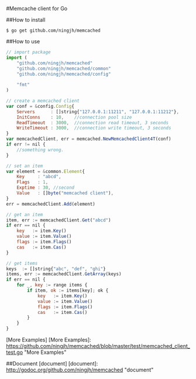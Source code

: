 #Memcache client for Go

##How to install
```
$ go get github.com/ningjh/memcached
```

##How to use
```js
// import package
import (
    "github.com/ningjh/memcached"
    "github.com/ningjh/memcached/common"
    "github.com/ningjh/memcached/config"
    
    "fmt"
)

// create a memcached client
var conf = &config.Config{
    Servers      : []string{"127.0.0.1:11211", "127.0.0.1:11212"},
    InitConns    : 10,    //connection pool size
    ReadTimeout  : 3000,  //connection read timeout, 3 seconds
    WriteTimeout : 3000,  //connection write timeout, 3 seconds
}
var memcachedClient, err = memcached.NewMemcachedClient4T(conf)
if err != nil {
    //something wrong.
}

// set an item
var element = &common.Element{
    Key     : "abcd",
    Flags   : 1,
    Exptime : 30, //second
    Value   : []byte("memcached client"),
}
err = memcachedClient.Add(element)

// get an item
item, err := memcachedClient.Get("abcd")
if err == nil {
    key   := item.Key()
    value := item.Value()
    flags := item.Flags()
    cas   := item.Cas()
}

// get items
keys  := []string{"abc", "def", "ghi"}
items, err := memcachedClient.GetArray(keys)
if err == nil {
    for _, key := range items {
        if item, ok := items[key]; ok {
            key   := item.Key()
            value := item.Value()
            flags := item.Flags()
            cas   := item.Cas()
        }
    }
}
```
[More Examples]
[More Examples]: https://github.com/ningjh/memcached/blob/master/test/memcached_client_test.go "More Examples"

##Document
[document]
[document]: http://godoc.org/github.com/ningjh/memcached "document"
